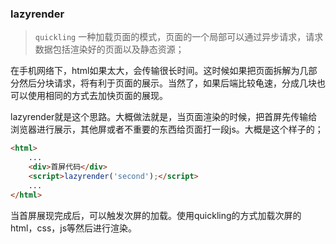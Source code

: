 ### lazyrender

> `quickling` 一种加载页面的模式，页面的一个局部可以通过异步请求，请求数据包括渲染好的页面以及静态资源；

在手机网络下，html如果太大，会传输很长时间。这时候如果把页面拆解为几部分然后分块请求，将有利于页面的展示。当然了，如果后端比较龟速，分成几块也可以使用相同的方式去加快页面的展现。

lazyrender就是这个思路。大概做法就是，当页面渲染的时候，把首屏先传输给浏览器进行展示，其他屏或者不重要的东西给页面打一段js。大概是这个样子的；

```html
<html>
    ...
    <div>首屏代码</div>
    <script>lazyrender('second');</script>
    ...
</html>
```

当首屏展现完成后，可以触发次屏的加载。使用quickling的方式加载次屏的html，css，js等然后进行渲染。